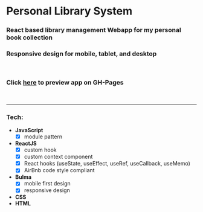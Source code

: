 # **Personal Library System**  

### React based library management Webapp for my personal book collection

### Responsive design for mobile, tablet, and desktop
<br>

### Click [here](https://anon-legion.github.io/my-library/) to preview app on GH-Pages
<br>

---

### **Tech**:

* **JavaScript**
  - [x] module pattern
* **ReactJS**
  - [x] custom hook
  - [x] custom context component
  - [x] React hooks (useState, useEffect, useRef, useCallback, useMemo)
  - [x] AirBnb code style compliant
* **Bulma**
  - [x] mobile first design
  - [x] responsive design
* **CSS**
* **HTML**
